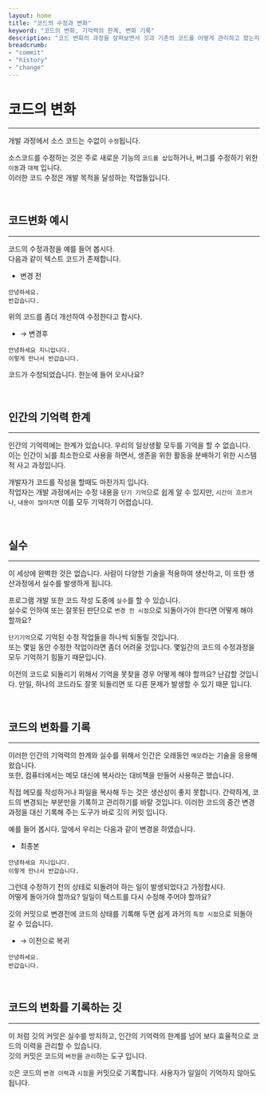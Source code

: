 ```yaml
---
layout: home
title: "코드의 수정과 변화"
keyword: "코드의 변화, 기억력의 한계, 변화 기록"
description: "코드 변화의 과정을 살펴보면서 깃과 기존의 코드를 어떻게 관리하고 왔는지에 대해서 알아봅니다. 또한 앞으로 어떻게 관리를 해야 되는지에 대해서도 학습니다."
breadcrumb:
- "commit"
- "history"
- "change"
---
```


# 코드의 변화
---
개발 과정에서 소스 코드는 수없이 `수정`됩니다.  

소스코드를 수정하는 것은 주로 새로운 기능의 `코드를 삽입`하거나, 버그를 수정하기 위한  `이동`과 `대체` 입니다.  
이러한 코드 수정은 개발 목적을 달성하는 작업들입니다.  

<br>

## 코드변화 예시
---
코드의 수정과정을 예를 들어 봅시다.  
다음과 같이 텍스트 코드가 존재합니다.  

* 변경 전
```
안녕하세요.
반갑습니다.
```

위의 코드를 좀더 개선하여 수정한다고 합시다.

* → 변경후
```
안녕하세요 지니입니다.
이렇게 만나서 반갑습니다.
```

코드가 수정되었습니다. 한눈에 들어 오시나요?

<br>

## 인간의 기억력 한계
---
인간의 기억력에는 한계가 있습니다. 우리의 일상생활 모두를 기억을 할 수 없습니다.  
이는 인간이 뇌를 최소한으로 사용을 하면서, 생존을 위한 활동을 분배하기 위한 시스템적 사고 과정입니다.  

개발자가 코드를 작성을 할때도 마찬가지 입니다.  
작업자는 개발 과정에서는 수정 내용을 `단기 기억`으로 쉽게 알 수 있지만, 
`시간이 흐르거나`, `내용이 많어지면` 이를 모두 기억하기 어렵습니다.  

<br>

## 실수
---
이 세상에 완벽한 것은 없습니다. 사람이 다양한 기술을 적용하여 생산하고, 이 또한 생산과정에서 실수를 발생하게 됩니다.  

프로그램 개발 또한 코드 작성 도중에 `실수`를 할 수 있습니다.  
실수로 인하여 또는 잘못된 판단으로 `변경 전 시점`으로 되돌아가야 한다면 어떻게 해야 할까요?    

`단기기억`으로 기억된 수정 작업들을 하나씩 되돌릴 것입니다.  
또는 몇일 동안 수정한 작업이라면 좀더 어려울 것입니다. 몇일간의 코드의 수정과정을 모두 기억하기 힘들기 때문입니다.

이전의 코드로 되돌리기 위해서 기억을 못찾을 경우 어떻게 해야 할까요? 난감할 것입니다. 
만일, 하나의 코드라도 잘못 되돌리면 또 다른 문제가 발생할 수 있기 때문 입니다.  

<br>

## 코드의 변화를 기록
---
이러한 인간의 기억력의 한계와 실수를 위해서 인간은 오래동안 `메모`라는 기술을 응용해 왔습니다.  
또한, 컴퓨터에서는 메모 대신에 복사라는 대비책을 만들어 사용하곤 했습니다.  

직접 메모를 작성하거나 파일을 복사해 두는 것은 생산성이 좋지 못합니다. 간략하게, 코드의 변경되는 부분만을 기록하고 관리하기를 바랄 것입니다.
이러한 코드의 중간 변경 과정을 대신 기록해 주는 도구가 바로 깃의 커밋 입니다.

예를 들어 봅시다. 앞에서 우리는 다음과 같이 변경을 하였습니다.  

* 최종본
```
안녕하세요 지니입니다.
이렇게 만나서 반갑습니다.
```

그런데 수정하기 전의 상테로 되돌려야 하는 일이 발생되었다고 가정합시다.  
어떻게 돌아가야 할까요? 일일이 텍스트를 다시 수정해 주어야 할까요?

깃의 커밋으로 변경전에 코드의 상태를 기록해 두면 쉽게 과거의 `특정 시점`으로 되돌아 갈 수 있습니다.

* → 이전으로 복귀
```
안녕하세요.
반갑습니다.
```

<br>

## 코드의 변화를 기록하는 깃
---
이 처럼 깃의 커밋은 실수를 방지하고, 인간의 기억력의 한계를 넘어 보다 효율적으로 코드의 이력을 관리할 수 있습니다.  
깃의 커밋은 코드의 `버전`을 `관리`하는 도구 입니다.  

`깃`은 코드의 `변경 이력`과 `시점`을 커밋으로 기록합니다. 사용자가 일일이 기억하지 않아도 됩니다.    

<br>